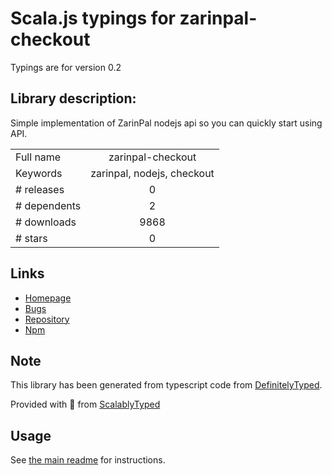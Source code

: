
# Scala.js typings for zarinpal-checkout

Typings are for version 0.2

## Library description:
Simple implementation of ZarinPal nodejs api so you can quickly start using API.

|                    |                 |
| ------------------ | :-------------: |
| Full name          | zarinpal-checkout |
| Keywords           | zarinpal, nodejs, checkout |
| # releases         | 0 |
| # dependents       | 2 |
| # downloads        | 9868 |
| # stars            | 0 |

## Links
- [Homepage](https://github.com/siamakmokhtari/zarinpal-checkout)
- [Bugs](https://github.com/siamakmokhtari/zarinpal-checkout/issues)
- [Repository](https://github.com/siamakmokhtari/zarinpal-checkout)
- [Npm](https://www.npmjs.com/package/zarinpal-checkout)
    


## Note
This library has been generated from typescript code from [DefinitelyTyped](https://definitelytyped.org).

Provided with :purple_heart: from [ScalablyTyped](https://github.com/oyvindberg/ScalablyTyped)

## Usage
See [the main readme](../../readme.md) for instructions.


